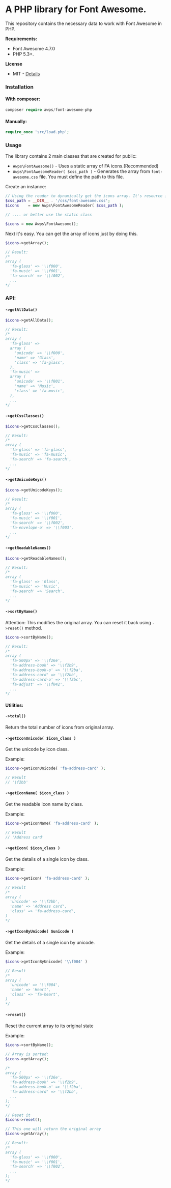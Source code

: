 A PHP library for Font Awesome.
==========================

This repository contains the necessary data to work with Font Awesome in PHP.

**Requirements:**
* Font Awesome 4.7.0
* PHP 5.3+.
 
**License**
 * MIT - [Details](https://github.com/awps/font-awesome-php/blob/master/LICENSE)

### Installation
#### With composer:

```php
composer require awps/font-awesome-php
```

#### Manually:
```php
require_once 'src/load.php';
```

### Usage

The library contains 2 main classes that are created for public:
* `Awps\FontAwesome()` - Uses a static array of FA icons.(Recommended)
* `Awps\FontAwesomeReader( $css_path )` - Generates the array from `font-awesome.css` file. You must define the path to this file.

Create an instance:
```php
// Using the reader to dynamically get the icons array. It's resource intensive and you must cache the result.
$css_path = __DIR__ . '/css/font-awesome.css';
$icons    = new Awps\FontAwesomeReader( $css_path );

// .... or better use the static class

$icons = new Awps\FontAwesome();
```

Next it's easy. You can get the array of icons just by doing this.
```php
$icons->getArray();

// Result:
/*
array (
  'fa-glass' => '\\f000',
  'fa-music' => '\\f001',
  'fa-search' => '\\f002',
  ...
*/
```

### API:

#### `->getAllData()`
```php
$icons->getAllData();

// Result:
/*
array (
  'fa-glass' => 
  array (
    'unicode' => '\\f000',
    'name' => 'Glass',
    'class' => 'fa-glass',
  ),
  'fa-music' => 
  array (
    'unicode' => '\\f001',
    'name' => 'Music',
    'class' => 'fa-music',
  ),
  ...
*/
```

#### `->getCssClasses()`
```php
$icons->getCssClasses();

// Result:
/*
array (
  'fa-glass' => 'fa-glass',
  'fa-music' => 'fa-music',
  'fa-search' => 'fa-search',
  ...
*/
```

#### `->getUnicodeKeys()`
```php
$icons->getUnicodeKeys();

// Result:
/*
array (
  'fa-glass' => '\\f000',
  'fa-music' => '\\f001',
  'fa-search' => '\\f002',
  'fa-envelope-o' => '\\f003',
  ...
*/
```

#### `->getReadableNames()`
```php
$icons->getReadableNames();

// Result:
/*
array (
  'fa-glass' => 'Glass',
  'fa-music' => 'Music',
  'fa-search' => 'Search',
  ...
*/
```

#### `->sortByName()`
Attention: This modifies the original array. You can reset it back using `->reset()` method.
```php
$icons->sortByName();

// Result:
/*
array (
  'fa-500px' => '\\f26e',
  'fa-address-book' => '\\f2b9',
  'fa-address-book-o' => '\\f2ba',
  'fa-address-card' => '\\f2bb',
  'fa-address-card-o' => '\\f2bc',
  'fa-adjust' => '\\f042',
  ...
*/
```

#### Utilities:
#### `->total()`
Return the total number of icons from original array.

#### `->getIconUnicode( $icon_class )`
Get the unicode by icon class.

Example:
```php
$icons->getIconUnicode( 'fa-address-card' );

// Result
// '\f2bb'
```

#### `->getIconName( $icon_class )`
Get the readable icon name by class.

Example:
```php
$icons->getIconName( 'fa-address-card' );

// Result
// 'Address card'
```

#### `->getIcon( $icon_class )`
Get the details of a single icon by class.

Example:
```php
$icons->getIcon( 'fa-address-card' );

// Result
/*
array (
  'unicode' => '\\f2bb',
  'name' => 'Address card',
  'class' => 'fa-address-card',
)
*/
```

#### `->getIconByUnicode( $unicode )`
Get the details of a single icon by unicode.

Example:
```php
$icons->getIconByUnicode( '\\f004' )

// Result
/*
array (
  'unicode' => '\\f004',
  'name' => 'Heart',
  'class' => 'fa-heart',
)
*/
```

#### `->reset()`
Reset the current array to its original state

Example:
```php
$icons->sortByName();

// Array is sorted:
$icons->getArray();

/*
array (
  'fa-500px' => '\\f26e',
  'fa-address-book' => '\\f2b9',
  'fa-address-book-o' => '\\f2ba',
  'fa-address-card' => '\\f2bb',
  ...
);
*/

// Reset it
$icons->reset();

// This one will return the original array
$icons->getArray();

// Result:
/*
array (
  'fa-glass' => '\\f000',
  'fa-music' => '\\f001',
  'fa-search' => '\\f002',
  ...
);
*/
```
